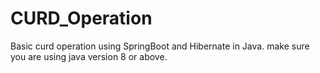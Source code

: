 # CURD_Operation
Basic curd operation using SpringBoot and Hibernate in Java.
make sure you are using java version 8 or above.
